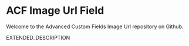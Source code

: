 # ACF Image Url Field

Welcome to the Advanced Custom Fields Image Url repository on Github.

EXTENDED_DESCRIPTION